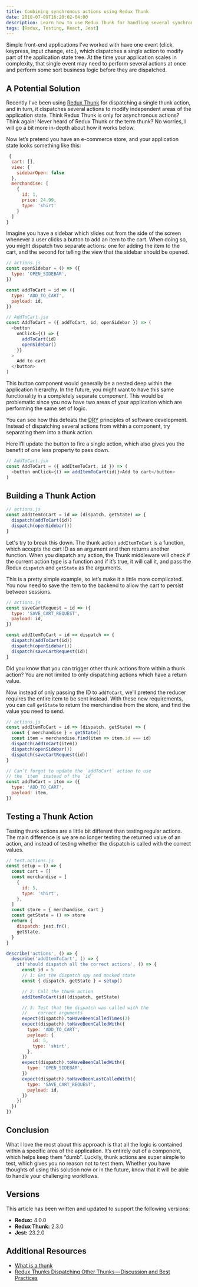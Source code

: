 ```yaml
---
title: Combining synchronous actions using Redux Thunk
date: 2018-07-09T16:20:02-04:00
description: Learn how to use Redux Thunk for handling several synchronous actions at once to modify different areas of the application state.
tags: [Redux, Testing, React, Jest]
---
```


Simple front-end applications I’ve worked with have one event (click, keypress,
input change, etc.), which dispatches a single action to modify part of the
application state tree. At the time your application scales in complexity, that
single event may need to perform several actions at once and perform some sort
business logic before they are dispatched.

<!--more-->

## A Potential Solution

Recently I’ve been using [Redux Thunk](https://github.com/reduxjs/redux-thunk)
for dispatching a single thunk action, and in turn, it dispatches several
actions to modify independent areas of the application state. Think Redux Thunk
is only for asynchronous actions? Think again! Never heard of Redux Thunk or the
term thunk? No worries, I will go a bit more in-depth about how it works below.

Now let’s pretend you have an e-commerce store, and your application state looks
something like this:

```javascript
 {
  cart: [],
  view: {
    sidebarOpen: false
  },
  merchandise: [
    {
      id: 1,
      price: 24.99,
      type: 'shirt'
    }
  ]
}
```

Imagine you have a sidebar which slides out from the side of the screen whenever
a user clicks a button to add an item to the cart. When doing so, you might
dispatch two separate actions: one for adding the item to the cart, and the
second for telling the view that the sidebar should be opened.

```javascript
// actions.js
const openSidebar = () => ({
  type: 'OPEN_SIDEBAR',
})

const addToCart = id => ({
  type: 'ADD_TO_CART',
  payload: id,
})
```

```javascript
// AddToCart.jsx
const AddToCart = ({ addToCart, id, openSidebar }) => (
  <button
    onClick={() => {
      addToCart(id)
      openSidebar()
    }}
  >
    Add to cart
  </button>
)
```

This button component would generally be a nested deep within the application
hierarchy. In the future, you might want to have this same functionality in a
completely separate component. This would be problematic since you now have two
areas of your application which are performing the same set of logic.

You can see how this defeats the
<abbr title='Don&apos;t Repeat Yourself'>DRY</abbr> principles of software
development. Instead of dispatching several actions from within a component, try
separating them into a thunk action.

Here I’ll update the button to fire a single action, which also gives you the
benefit of one less property to pass down.

```javascript
// AddToCart.jsx
const AddToCart = ({ addItemToCart, id }) => (
  <button onClick={() => addItemToCart(id)}>Add to cart</button>
)
```

## Building a Thunk Action

```javascript
// actions.js
const addItemToCart = id => (dispatch, getState) => {
  dispatch(addToCart(id))
  dispatch(openSidebar())
}
```

Let's try to break this down. The thunk action `addItemToCart` is a function,
which accepts the cart ID as an argument and then returns another function. When
you dispatch any action, the Thunk middleware will check if the current action
type is a function and if it’s true, it will call it, and pass the Redux
`dispatch` and `getState` as the arguments.

This is a pretty simple example, so let’s make it a little more complicated. You
now need to save the item to the backend to allow the cart to persist between
sessions.

```javascript
// actions.js
const saveCartRequest = id => ({
  type: 'SAVE_CART_REQUEST',
  payload: id,
})

const addItemToCart = id => dispatch => {
  dispatch(addToCart(id))
  dispatch(openSidebar())
  dispatch(saveCartRequest(id))
}
```

Did you know that you can trigger other thunk actions from within a thunk
action? You are not limited to only dispatching actions which have a return
value.

Now instead of only passing the ID to `addToCart`, we’ll pretend the reducer
requires the entire item to be sent instead. With these new requirements, you
can call `getState` to return the merchandise from the store, and find the value
you need to send.

```javascript
// actions.js
const addItemToCart = id => (dispatch, getState) => {
  const { merchandise } = getState()
  const item = merchandise.find(item => item.id === id)
  dispatch(addToCart(item))
  dispatch(openSidebar())
  dispatch(saveCartRequest(id))
}

// Can’t forget to update the `addToCart` action to use
// the `item` instead of the `id`
const addToCart = item => ({
  type: 'ADD_TO_CART',
  payload: item,
})
```

## Testing a Thunk Action

Testing thunk actions are a little bit different than testing regular actions.
The main difference is we are no longer testing the returned value of an action,
and instead of testing whether the dispatch is called with the correct values.

```javascript
// test.actions.js
const setup = () => {
  const cart = []
  const merchandise = [
    {
      id: 5,
      type: 'shirt',
    },
  ]
  const store = { merchandise, cart }
  const getState = () => store
  return {
    dispatch: jest.fn(),
    getState,
  }
}

describe('actions', () => {
  describe('addItemToCart', () => {
    it('should dispatch all the correct actions', () => {
      const id = 5
      // 1: Get the dispatch spy and mocked state
      const { dispatch, getState } = setup()

      // 2: Call the thunk action
      addItemToCart(id)(dispatch, getState)

      // 3: Test that the dispatch was called with the
      //    correct arguments
      expect(dispatch).toHaveBeenCalledTimes(3)
      expect(dispatch).toHaveBeenCalledWith({
        type: 'ADD_TO_CART',
        payload: {
          id: 5,
          type: 'shirt',
        },
      })
      expect(dispatch).toHaveBeenCalledWith({
        type: 'OPEN_SIDEBAR',
      })
      expect(dispatch).toHaveBeenLastCalledWith({
        type: 'SAVE_CART_REQUEST',
        payload: id,
      })
    })
  })
})
```

## Conclusion

What I love the most about this approach is that all the logic is contained
within a specific area of the application. It’s entirely out of a component,
which helps keep them “dumb”. Luckily, thunk actions are super simple to test,
which gives you no reason not to test them. Whether you have thoughts of using
this solution now or in the future, know that it will be able to handle your
challenging workflows.

## Versions

This article has been written and updated to support the following versions:

- **Redux:** 4.0.0
- **Redux Thunk:** 2.3.0
- **Jest:** 23.2.0

## Additional Resources

- [What is a thunk](https://daveceddia.com/what-is-a-thunk/)
- [Redux Thunks Dispatching Other Thunks — Discussion and Best Practices](https://medium.com/@talkol/redux-thunks-dispatching-other-thunks-discussion-and-best-practices-dd6c2b695ecf)
